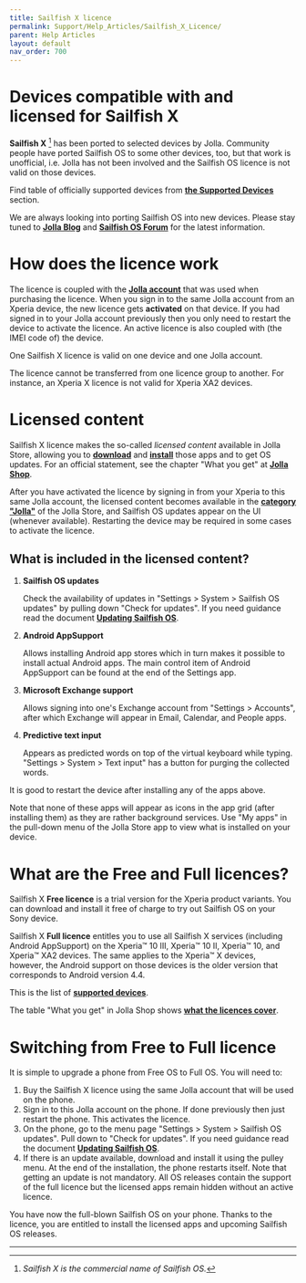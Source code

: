 ```yaml
---
title: Sailfish X licence
permalink: Support/Help_Articles/Sailfish_X_Licence/
parent: Help Articles
layout: default
nav_order: 700
---
```



# Devices compatible with and licensed for Sailfish X

**Sailfish X** [^1] has been ported to selected devices by Jolla. Community people have ported Sailfish OS to some other devices, too, but that work is unofficial, i.e. Jolla has not been involved and the Sailfish OS licence is not valid on those devices.

Find table of officially supported devices from **[the Supported Devices](/Support/Supported_Devices/)** section. 

We are always looking into porting Sailfish OS into new devices. Please stay tuned to **[Jolla Blog](https://blog.jolla.com/)** and **[Sailfish OS Forum](https://forum.sailfishos.org/)** for the latest information.

 

# How does the licence work

The licence is coupled with the **[Jolla account](/Support/Help_Articles/Accounts_Setup/Setup_Jolla_Account/)** that was used when purchasing the licence. When you sign in to the same Jolla account from an Xperia device, the new licence gets **activated** on that device. If you had signed in to your Jolla account previously then you only need to restart the device to activate the licence. An active licence is also coupled with (the IMEI code of) the device.

One Sailfish X licence is valid on one device and one Jolla account.

The licence cannot be transferred from one licence group to another. For instance, an Xperia X licence is not valid for Xperia XA2 devices.

  

# Licensed content

Sailfish X licence makes the so-called _licensed content_ available in Jolla Store, allowing you to **[download](https://shop.jolla.com/downloads/)** and **[install](https://jolla.com/sailfishxinstall/)** those apps and to get OS updates. For an official statement, see the chapter "What you get" at **[Jolla Shop](https://shop.jolla.com/)**.

After you have activated the licence by signing in from your Xperia to this same Jolla account, the licensed content becomes available in the **[category "Jolla"](/Support/Help_Articles/Accounts_Setup/Setup_Jolla_Account/#finding-the-licensed-apps-in-jolla-store)** of the Jolla Store, and Sailfish OS updates appear on the UI (whenever available). Restarting the device may be required in some cases to activate the licence.

  

## What is included in the licensed content?

1.  **Sailfish OS updates**

    Check the availability of updates in "Settings > System > Sailfish OS updates" by pulling down "Check for updates". If you need guidance read the document **[Updating Sailfish OS](/Support/Help_Articles/Updating_Sailfish_OS/)**.
    
2.  **Android AppSupport**

    Allows installing Android app stores which in turn makes it possible to install actual Android apps. The main control item of Android AppSupport can be found at the end of the Settings app.
    
3.  **Microsoft Exchange support**

    Allows signing into one's Exchange account from "Settings > Accounts", after which Exchange will appear in Email, Calendar, and People apps.
    
4.  **Predictive text input**

    Appears as predicted words on top of the virtual keyboard while typing. "Settings > System > Text input" has a button for purging the collected words.
    

It is good to restart the device after installing any of the apps above.

Note that none of these apps will appear as icons in the app grid (after installing them) as they are rather background services. Use "My apps" in the pull-down menu of the Jolla Store app to view what is installed on your device.

  

# What are the Free and Full licences?  

Sailfish X **Free licence** is a trial version for the Xperia product variants. You can download and install it free of charge to try out Sailfish OS on your Sony device.

Sailfish X **Full licence** entitles you to use all Sailfish X services (including Android AppSupport) on the Xperia™ 10 III, Xperia™ 10 II, Xperia™ 10, and Xperia™ XA2 devices. The same applies to the Xperia™ X devices, however, the Android support on those devices is the older version that corresponds to Android version 4.4.

This is the list of **[supported devices](https://docs.sailfishos.org/Support/Supported_Devices/)**.

The table "What you get" in Jolla Shop shows **[what the licences cover](https://shop.jolla.com/)**.

  

# Switching from Free to Full licence  

It is simple to upgrade a phone from Free OS to Full OS. You will need to:

1.  Buy the Sailfish X licence using the same Jolla account that will be used on the phone.
2.  Sign in to this Jolla account on the phone. If done previously then just restart the phone. This activates the licence.
3.  On the phone, go to the menu page "Settings > System > Sailfish OS updates". Pull down to "Check for updates". If you need guidance read the document **[Updating Sailfish OS](/Support/Help_Articles/Updating_Sailfish_OS/)**.
4.  If there is an update available, download and install it using the pulley menu. At the end of the installation, the phone restarts itself. Note that getting an update is not mandatory. All OS releases contain the support of the full licence but the licensed apps remain hidden without an active licence.

You have now the full-blown Sailfish OS on your phone. Thanks to the licence, you are entitled to install the licensed apps and upcoming Sailfish OS releases.

- - - - -
[^1]: _Sailfish X is the commercial name of Sailfish OS._


